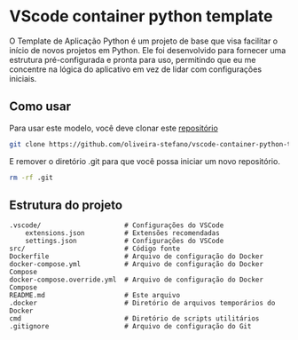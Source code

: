 # VScode container python template

O Template de Aplicação Python é um projeto de base que visa facilitar o início de novos projetos em Python.
Ele foi desenvolvido para fornecer uma estrutura pré-configurada e pronta para uso, permitindo que eu me concentre na lógica do aplicativo em vez de lidar com configurações iniciais.


## Como usar

Para usar este modelo, você deve clonar este [repositório](https://github.com/oliveira-stefano/vscode-container-python-template.git)

```bash
git clone https://github.com/oliveira-stefano/vscode-container-python-template.git
```
E remover o diretório .git para que você possa iniciar um novo repositório.

```bash
rm -rf .git
```

## Estrutura do projeto

```
.vscode/                     # Configurações do VSCode
    extensions.json          # Extensões recomendadas
    settings.json            # Configurações do VSCode
src/                         # Código fonte
Dockerfile                   # Arquivo de configuração do Docker
docker-compose.yml           # Arquivo de configuração do Docker Compose
docker-compose.override.yml  # Arquivo de configuração do Docker Compose
README.md                    # Este arquivo
.docker                      # Diretório de arquivos temporários do Docker
cmd                          # Diretório de scripts utilitários
.gitignore                   # Arquivo de configuração do Git
```